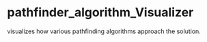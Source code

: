 # pathfinder_algorithm_Visualizer
visualizes how various pathfinding algorithms approach the solution.
